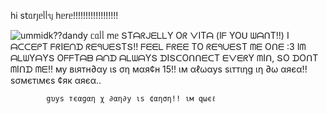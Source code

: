 һі s𝗍ᥲrȷᥱᥣᥣᥡ һᥱrᥱ!!!!!!!!!!!!!!!!!! 




<picture>
 <source media="(prefers-color-scheme: dark)" [srcset="(https://files.catbox.moe/57pfbk.gif)">
 <source media="(prefers-color-scheme: light)" srcset="https://files.catbox.moe/9nongc.gif">
 <img alt="ummidk??dandy" src="https://files.catbox.moe/01u8gt.png">
</picture>
      ᥴᥲᥣᥣ mᥱ ՏTᗩᖇᒍᗴᒪᒪY Oᖇ ᐯITᗩ (Iᖴ YOᑌ ᗯᗩᑎT!!)
   I ᗩᑕᑕᗴᑭT ᖴᖇIᗴᑎᗪ ᖇᗴᑫᑌᗴՏTՏ!! ᖴᗴᗴᒪ ᖴᖇᗴᗴ TO         ᖇᗴᑫᑌᗴՏT ᗰᗴ Oᑎᗴ :3
           Iᗰ ᗩᒪᗯYᗩYՏ OᖴᖴTᗩᗷ ᗩᑎᗪ ᗩᒪᗯᗩYՏ ᗪIՏᑕOᑎᑎᗴᑕT ᗴᐯᗴᖇY ᗰIᑎ, ՏO ᗪOᑎT ᗰIᑎᗪ ᗰᗴ!!
      му вιятн∂αу ιѕ ση мαя¢н 15!! ιм αℓωαуѕ ѕιттιηg ιη ∂ω αяєα!! ѕσмєтιмєѕ ¢як αяєα.. 






            gυуѕ тєαgαη χ ∂αη∂у ιѕ ¢αηση!! ιм qωєℓ
